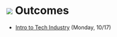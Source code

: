 # ![](https://ga-dash.s3.amazonaws.com/production/assets/logo-9f88ae6c9c3871690e33280fcf557f33.png) Outcomes

- [Intro to Tech Industry](https://github.com/ga-adi-macaron/Course-Materials/tree/master/lessons/outcomes/intro-to-tech-industry) (Monday, 10/17)
